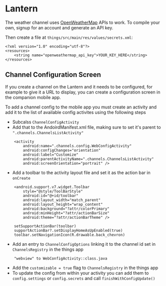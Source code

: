 # Lantern

The weather channel uses [OpenWeatherMap](http://openweathermap.org/) APIs to work. To compile your own,
signup for an account and generate an API key.

Then create a file at `things/src/main/res/values/secrets.xml`:

    <?xml version="1.0" encoding="utf-8"?>
    <resources>
        <string name="openweathermap_api_key">YOUR_KEY_HERE</string>
    </resources>

## Channel Configuration Screen

If you create a channel on the Lantern and it needs to be configured, for example to give it a URL to display, you can create a configuration screen in the companion mobile app.

To add a channel config to the mobile app you must create an activity and add it to the list of available config activites using the following steps

- Subcalss `ChannelConfigActivity`
- Add that to the AndoirdManifest.xml file, making sure to set it's parent to `".channels.ChannelsListActivity"`
```
    <activity
        android:name=".channels.config.WebConfigActivity"
        android:configChanges="orientation"
        android:label="Customize"
        android:parentActivityName=".channels.ChannelsListActivity"
        android:screenOrientation="portrait" />
```
- Add a toolbar to the activity layout file and set it as the action bar in `onCreate`
```
    <android.support.v7.widget.Toolbar
        style="@style/ToolBarStyle"
        android:id="@+id/toolbar"
        android:layout_width="match_parent"
        android:layout_height="wrap_content"
        android:background="?attr/colorPrimary"
        android:minHeight="?attr/actionBarSize"
        android:theme="?attr/actionBarTheme" />
```
```
    setSupportActionBar(toolbar)
    supportActionBar?.setDisplayHomeAsUpEnabled(true)
    toolbar.setNavigationIcon(R.drawable.back_chevron)
```
- Add an entry to `ChannelConfigOptions` linking it to the channel id set in `ChannelsRegistry` in the things app
```
    "webview" to WebConfigActivity::class.java
```
- Add the `customizable = true` flag to `ChannelsRegistry` in the things app
- To update the config from within your activity you can add them to `config.settings` or `config.secrets` and call `finishWithConfigUpdate()`